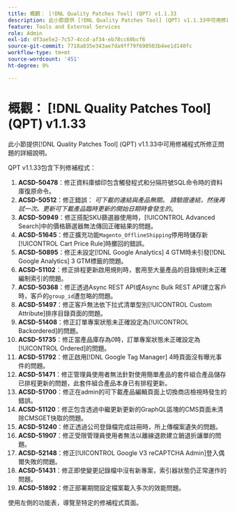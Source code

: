 ```yaml
---
title: 概觀： [!DNL Quality Patches Tool] (QPT) v1.1.33
description: 此小節提供 [!DNL Quality Patches Tool] (QPT) v1.1.33中可用修補程式所修正問題的詳細說明。
feature: Tools and External Services
role: Admin
exl-id: df3ae5e2-7c57-4ccd-af34-eb78cc60bcf6
source-git-commit: 7718a835e343ae7da9ff79f690503b4ee1d140fc
workflow-type: tm+mt
source-wordcount: '451'
ht-degree: 0%

---
```


# 概觀： [!DNL Quality Patches Tool] (QPT) v1.1.33

此小節提供[!DNL Quality Patches Tool] (QPT) v1.1.33中可用修補程式所修正問題的詳細說明。

QPT v1.1.33包含下列修補程式：

1. **ACSD-50478**：修正資料庫傾印包含觸發程式和分隔符號SQL命令時的資料庫復原命令。
1. **ACSD-50512**：修正錯誤： *可下載的連結與產品無關。 請驗證連結，然後再試一次。更新可下載產品臨時更新的開始日期時會發生的*。
1. **ACSD-50949**：修正搭配SKU篩選器使用時，[!UICONTROL Advanced Search]中的價格篩選器無法傳回正確結果的問題。
1. **ACSD-51645**：修正擴充功能`Magento_OfflineShipping`停用時儲存新[!UICONTROL Cart Price Rule]時擲回的錯誤。
1. **ACSD-50895**：修正未設定[!DNL Google Analytics] 4 GTM時未引發[!DNL Google Analytics] 3 GTM標籤的問題。
1. **ACSD-51102**：修正排程更新啟用規則時，套用至大量產品的目錄規則未正確編制索引的問題。
1. **ACSD-50368**：修正透過Async REST API或Async Bulk REST API建立客戶時，客戶的`group_id`遭忽略的問題。
1. **ACSD-51497**：修正客戶無法依下拉式清單型別[!UICONTROL Custom Attribute]排序目錄頁面的問題。
1. **ACSD-51408**：修正訂單專案狀態未正確設定為[!UICONTROL Backordered]的問題。
1. **ACSD-51735**：修正當產品庫存為&#x200B;*0*&#x200B;時，訂單專案狀態未正確設定為[!UICONTROL Ordered]的問題。
1. **ACSD-51792**：修正啟用[!DNL Google Tag Manager] 4時頁面沒有曝光事件的問題。
1. **ACSD-51471**：修正管理員使用者無法針對使用簡單產品的套件組合產品儲存已排程更新的問題，此套件組合產品本身已有排程更新。
1. **ACSD-51700**：修正在admin的可下載產品編輯頁面上切換商店檢視時發生的錯誤。
1. **ACSD-51120**：修正包含透過中繼更新更新的GraphQL區塊的CMS頁面未清除CMSGET快取的問題。
1. **ACSD-51240**：修正透過公司登錄檔完成註冊時，所上傳檔案遺失的問題。
1. **ACSD-51907**：修正受限管理員使用者無法以離線退款建立銷退折讓單的問題。
1. **ACSD-52148**：修正[!UICONTROL Google V3 reCAPTCHA Admin]登入偶爾失敗的問題。
1. **ACSD-51431**：修正即使變更記錄檔中沒有新專案，索引器狀態仍正常運作的問題。
1. **ACSD-51892**：修正部署期間設定檔案載入多次的效能問題。

使用左側的功能表，導覽至特定的修補程式頁面。

